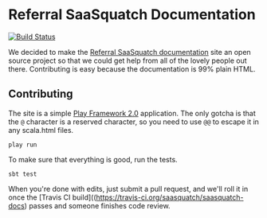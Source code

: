 Referral SaaSquatch Documentation
=============

[![Build Status](https://api.travis-ci.org/saasquatch/saasquatch-docs.png)](https://travis-ci.org/saasquatch/saasquatch-docs)

We decided to make the [Referral SaaSquatch documentation](http://docs.referralsaasquatch.com/) site an open source project so that we could get help from all of the lovely people out there. Contributing is easy because the documentation is 99% plain HTML.


Contributing
-------------

The site is a simple [Play Framework 2.0](http://www.playframework.com/) application. The only gotcha is that the `@` character is a reserved character, so you need to use `@@` to escape it in any scala.html files.

    play run
    
To make sure that everything is good, run the tests.

    sbt test
    
    
When you're done with edits, just submit a pull request, and we'll roll it in once the [Travis CI build]((https://travis-ci.org/saasquatch/saasquatch-docs) passes and someone finishes code review.
